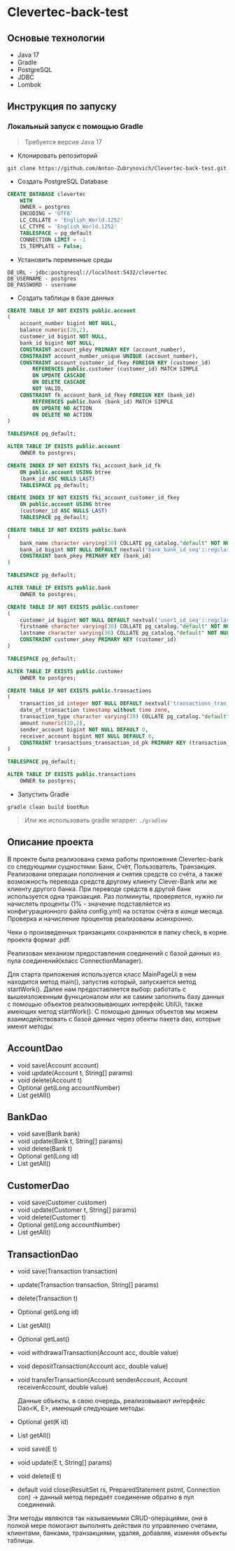 # Clevertec-back-test
## Основые технологии
- Java 17
- Gradle
- PostgreSQL
- JDBC
- Lombok
## Инструкция по запуску
### Локальный запуск с помощью Gradle
> Требуется версия Java 17
- Клонировать репозиторий
```console
git clone https://github.com/Anton-Zubrynovich/Clevertec-back-test.git
```
* Создать PostgreSQL Database

```sql
CREATE DATABASE clevertec
    WITH
    OWNER = postgres
    ENCODING = 'UTF8'
    LC_COLLATE = 'English_World.1252'
    LC_CTYPE = 'English_World.1252'
    TABLESPACE = pg_default
    CONNECTION LIMIT = -1
    IS_TEMPLATE = False;
```

* Установить переменные среды

```console
DB_URL - jdbc:postgresql://localhost:5432/clevertec
DB_USERNAME - postgres
DB_PASSWORD - username
```
* Создать таблицы в базе данных
  
```sql
CREATE TABLE IF NOT EXISTS public.account
(
    account_number bigint NOT NULL,
    balance numeric(20,2),
    customer_id bigint NOT NULL,
    bank_id bigint NOT NULL,
    CONSTRAINT account_pkey PRIMARY KEY (account_number),
    CONSTRAINT account_number_unique UNIQUE (account_number),
    CONSTRAINT account_customer_id_fkey FOREIGN KEY (customer_id)
        REFERENCES public.customer (customer_id) MATCH SIMPLE
        ON UPDATE CASCADE
        ON DELETE CASCADE
        NOT VALID,
    CONSTRAINT fk_account_bank_id_fkey FOREIGN KEY (bank_id)
        REFERENCES public.bank (bank_id) MATCH SIMPLE
        ON UPDATE NO ACTION
        ON DELETE NO ACTION
)

TABLESPACE pg_default;

ALTER TABLE IF EXISTS public.account
    OWNER to postgres;

CREATE INDEX IF NOT EXISTS fki_account_bank_id_fk
    ON public.account USING btree
    (bank_id ASC NULLS LAST)
    TABLESPACE pg_default;

CREATE INDEX IF NOT EXISTS fki_account_customer_id_fkey
    ON public.account USING btree
    (customer_id ASC NULLS LAST)
    TABLESPACE pg_default;
```

```sql
CREATE TABLE IF NOT EXISTS public.bank
(
    bank_name character varying(30) COLLATE pg_catalog."default" NOT NULL,
    bank_id bigint NOT NULL DEFAULT nextval('bank_bank_id_seq'::regclass),
    CONSTRAINT bank_pkey PRIMARY KEY (bank_id)
)

TABLESPACE pg_default;

ALTER TABLE IF EXISTS public.bank
    OWNER to postgres;
```

```sql
CREATE TABLE IF NOT EXISTS public.customer
(
    customer_id bigint NOT NULL DEFAULT nextval('user1_id_seq'::regclass),
    firstname character varying(30) COLLATE pg_catalog."default" NOT NULL,
    lastname character varying(30) COLLATE pg_catalog."default" NOT NULL,
    CONSTRAINT customer_pkey PRIMARY KEY (customer_id)
)

TABLESPACE pg_default;

ALTER TABLE IF EXISTS public.customer
    OWNER to postgres;
```

```sql
CREATE TABLE IF NOT EXISTS public.transactions
(
    transaction_id integer NOT NULL DEFAULT nextval('transactions_tran_id_seq'::regclass),
    date_of_transaction timestamp without time zone,
    transaction_type character varying(20) COLLATE pg_catalog."default",
    amount numeric(20,2),
    sender_account bigint NOT NULL DEFAULT 0,
    receiver_account bigint NOT NULL DEFAULT 0,
    CONSTRAINT transactions_transaction_id_pk PRIMARY KEY (transaction_id)
)

TABLESPACE pg_default;

ALTER TABLE IF EXISTS public.transactions
    OWNER to postgres;
```

* Запустить Gradle

```console
gradle clean build bootRun
```

> Или же использовать gradle wrapper: `./gradlew`


## Описание проекта
В проекте была реализована схема работы приложения Clevertec-bank со следующими сущностями: Банк, Счёт, Пользователь, Транзакция.
Реализовани операции пополнения и снятия средств со счёта, а также возможность перевода средств другому клиенту Clever-Bank или же клиенту другого банка. При переводе средств в другой банк используется одна транзакция.
Раз полминуты, проверяется, нужно ли начислять проценты (1% - значение подставляется из конфигурационного файла config.yml) на остаток счёта в конце месяца.
Проверка и начисление процентов реализованы асинхронно.

Чеки о произведенных транзакциях сохраняются в папку check, в корне проекта формат .pdf.

Реализован механизм предоставления соединений с базой данных из пула соединений(класс ConnectionManager).


Для старта приложения используется класс MainPageUi в нем находится метод main(), запустив который, запускается метод startWork().
Далее нам предоставляется выбор: работать с вышеизложенным функционалом или же самим заполнить базу данных с помощью объектов реализовывающих интерфейс UtilUi, также имеющих метод startWork(). 
С помощью данных объектов мы можем взаимодействовать с базой данных через обекты пакета dao, которые имеют методы:

## AccountDao
- void save(Account account)
- void update(Account t, String[] params)
- void delete(Account t)
- Optional<Account> get(Long accountNumber)
- List<Account> getAll()
## BankDao
- void save(Bank bank)
- void update(Bank t, String[] params)
- void delete(Bank t)
- Optional<Bank> get(Long id)
- List<Bank> getAll()
## CustomerDao
- void save(Customer customer)
- void update(Customer t, String[] params)
- void delete(Customer t)
- Optional<Customert> get(Long accountNumber)
- List<Customer> getAll()

## TransactionDao
- void save(Transaction transaction)
- update(Transaction transaction, String[] params)
- delete(Transaction t)
- Optional<Transaction> get(Long id)
- List<Transaction> getAll()
- Optional<Transaction> getLast()
- void withdrawalTransaction(Account acc, double value)
- void depositTransaction(Account acc, double value)
- void transferTransaction(Account senderAccount, Account receiverAccount, double value)

  Данные объекты, в свою очередь, реализовывают интерфейс Dao<K, E>, имеющий следующие методы:
- Optional<E> get(K id)
- List<E> getAll()
- void save(E t)
- void update(E t, String[] params)
- void delete(E t)
- default void close(ResultSet rs, PreparedStatement pstmt, Connection con) -> данный метод передаёт соединение обратно в пул соединений.



Эти методы являются так называемыми CRUD-операциями, они в полной мере помогают выполнять действия по управлению счетами, клиентами, банками, транзакциями, удаляя, добавляя, изменяя объекты таблицы.








